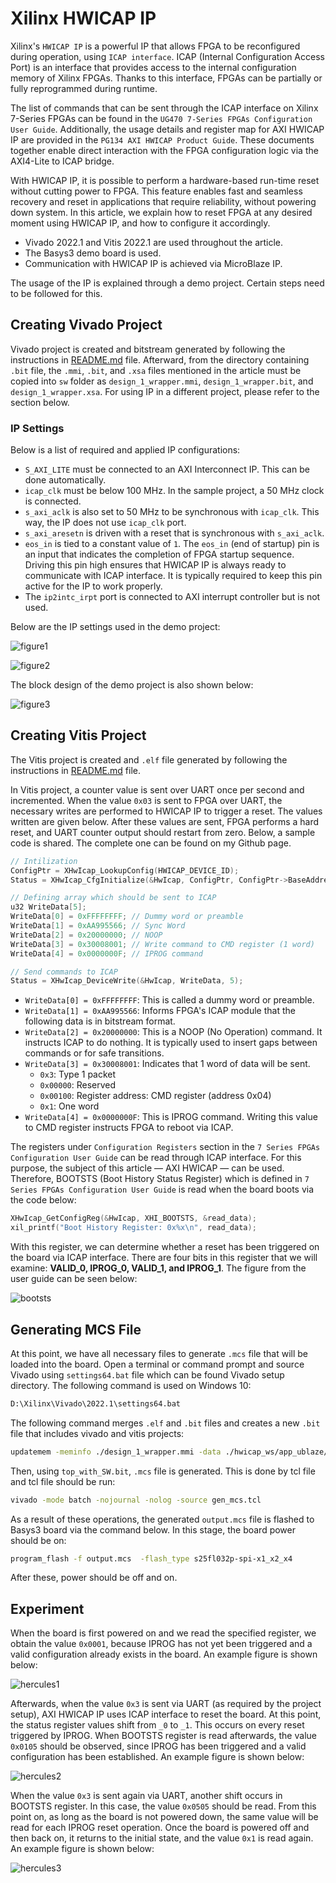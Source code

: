 # Xilinx HWICAP IP

Xilinx's `HWICAP IP` is a powerful IP that allows FPGA to be reconfigured during
operation, using `ICAP interface`. ICAP (Internal Configuration Access Port) is
an interface that provides access to the internal configuration memory of Xilinx
FPGAs. Thanks to this interface, FPGAs can be partially or fully reprogrammed
during runtime.

The list of commands that can be sent through the ICAP interface
on Xilinx 7-Series FPGAs can be found in the `UG470 7-Series FPGAs Configuration
User Guide`. Additionally, the usage details and register map for AXI HWICAP IP
are provided in the `PG134 AXI HWICAP Product Guide`. These documents together
enable direct interaction with the FPGA configuration logic via the AXI4-Lite to
ICAP bridge.

With HWICAP IP, it is possible to perform a hardware-based run-time reset
without cutting power to FPGA. This feature enables fast and seamless recovery
and reset in applications that require reliability, without powering down
system. In this article, we explain how to reset FPGA at any desired moment
using HWICAP IP, and how to configure it accordingly.

- Vivado 2022.1 and Vitis 2022.1 are used throughout the article.
- The Basys3 demo board is used.
- Communication with HWICAP IP is achieved via MicroBlaze IP.

The usage of the IP is explained through a demo project. Certain steps need to
be followed for this.

## Creating Vivado Project

Vivado project is created and bitstream generated by following the instructions
in [README.md](./fpga/README.md) file. Afterward, from the directory containing
`.bit` file, the `.mmi`, `.bit`, and `.xsa` files mentioned in the article must
be copied into `sw` folder as `design_1_wrapper.mmi`, `design_1_wrapper.bit`,
and `design_1_wrapper.xsa`. For using IP in a different project, please refer to
the section below.

### IP Settings

Below is a list of required and applied IP configurations:

- `S_AXI_LITE` must be connected to an AXI Interconnect IP. This can be done
  automatically.
- `icap_clk` must be below 100 MHz. In the sample project, a 50 MHz clock is
  connected.
- `s_axi_aclk` is also set to 50 MHz to be synchronous with `icap_clk`. This
  way, the IP does not use `icap_clk` port.
- `s_axi_aresetn` is driven with a reset that is synchronous with `s_axi_aclk`.
- `eos_in` is tied to a constant value of `1`. The `eos_in` (end of startup) pin
  is an input that indicates the completion of FPGA startup sequence. Driving
  this pin high ensures that HWICAP IP is always ready to communicate with ICAP
  interface. It is typically required to keep this pin active for the IP to work
  properly.
- The `ip2intc_irpt` port is connected to AXI interrupt controller but is not
  used.

Below are the IP settings used in the demo project:

![figure1](./assets/hwicap1.png)

![figure2](./assets/hwicap2.png)

The block design of the demo project is also shown below:

![figure3](./assets/hwicap3.png)

## Creating Vitis Project

The Vitis project is created and `.elf` file generated by following the
instructions in [README.md](./sw/README.md) file.

In Vitis project, a counter value is sent over UART once per second and
incremented. When the value `0x03` is sent to FPGA over UART, the necessary
writes are performed to HWICAP IP to trigger a reset. The values written are
given below. After these values are sent, FPGA performs a hard reset, and UART
counter output should restart from zero. Below, a sample code is shared. The
complete one can be found on my Github page.

```c
// Intilization
ConfigPtr = XHwIcap_LookupConfig(HWICAP_DEVICE_ID);
Status = XHwIcap_CfgInitialize(&HwIcap, ConfigPtr, ConfigPtr->BaseAddress);

// Defining array which should be sent to ICAP
u32 WriteData[5];
WriteData[0] = 0xFFFFFFFF; // Dummy word or preamble
WriteData[1] = 0xAA995566; // Sync Word
WriteData[2] = 0x20000000; // NOOP
WriteData[3] = 0x30008001; // Write command to CMD register (1 word)
WriteData[4] = 0x0000000F; // IPROG command

// Send commands to ICAP
Status = XHwIcap_DeviceWrite(&HwIcap, WriteData, 5);
```

- `WriteData[0] = 0xFFFFFFFF`: This is called a dummy word or preamble.
- `WriteData[1] = 0xAA995566`: Informs FPGA's ICAP module that the following
  data is in bitstream format.
- `WriteData[2] = 0x20000000`: This is a NOOP (No Operation) command. It
  instructs ICAP to do nothing. It is typically used to insert gaps between
  commands or for safe transitions.
- `WriteData[3] = 0x30008001`: Indicates that 1 word of data will be sent.
  - `0x3`: Type 1 packet
  - `0x00000`: Reserved
  - `0x00100`: Register address: CMD register (address 0x04)
  - `0x1`: One word
- `WriteData[4] = 0x0000000F`: This is IPROG command. Writing this value to CMD
  register instructs FPGA to reboot via ICAP.


The registers under `Configuration Registers` section in the `7 Series FPGAs
Configuration User Guide` can be read through ICAP interface. For this purpose,
the subject of this article — AXI HWICAP — can be used. Therefore, BOOTSTS (Boot
History Status Register) which is defined in `7 Series FPGAs Configuration User
Guide` is read when the board boots via the code below:

```c
XHwIcap_GetConfigReg(&HwIcap, XHI_BOOTSTS, &read_data);
xil_printf("Boot History Register: 0x%x\n", read_data);
```

With this register, we can determine whether a reset has been triggered on the
board via ICAP interface. There are four bits in this register that we will
examine: **VALID_0, IPROG_0, VALID_1, and IPROG_1**. The figure from the user
guide can be seen below:

![bootsts](./assets/bootsts.png)

## Generating MCS File

At this point, we have all necessary files to generate `.mcs` file that will be
loaded into the board. Open a terminal or command prompt and source Vivado using
`settings64.bat` file which can be found Vivado setup directory. The following
command is used on Windows 10:

```bash
D:\Xilinx\Vivado\2022.1\settings64.bat
```

The following command merges `.elf` and `.bit` files and creates a new `.bit`
file that includes vivado and vitis projects:

```bash
updatemem -meminfo ./design_1_wrapper.mmi -data ./hwicap_ws/app_ublaze/Debug/app_ublaze.elf -bit ./design_1_wrapper.bit -proc design_1_i/microblaze_0 -out top_with_SW.bit -force
```

Then, using `top_with_SW.bit`, `.mcs` file is generated. This is done by tcl
file and tcl file should be run:

```bash
vivado -mode batch -nojournal -nolog -source gen_mcs.tcl
```

As a result of these operations, the generated `output.mcs` file is flashed to
Basys3 board via the command below. In this stage, the board power should be on:

```bash
program_flash -f output.mcs  -flash_type s25fl032p-spi-x1_x2_x4
```

After these, power should be off and on.

## Experiment

When the board is first powered on and we read the specified register, we obtain
the value `0x0001`, because IPROG has not yet been triggered and a valid
configuration already exists in the board. An example figure is shown below:

![hercules1](./assets/hercules1.png)

Afterwards, when the value `0x3` is sent via UART (as required by the project
setup), AXI HWICAP IP uses ICAP interface to reset the board. At this point, the
status register values shift from `_0` to `_1`. This occurs on every reset
triggered by IPROG. When BOOTSTS register is read afterwards, the value `0x0105`
should be observed, since IPROG has been triggered and a valid configuration has
been established. An example figure is shown below:

![hercules2](./assets/hercules2.png)

When the value `0x3` is sent again via UART, another shift occurs in BOOTSTS
register. In this case, the value `0x0505` should be read. From this point on,
as long as the board is not powered down, the same value will be read for each
IPROG reset operation. Once the board is powered off and then back on, it
returns to the initial state, and the value `0x1` is read again. An example
figure is shown below:

![hercules3](./assets/hercules3.png)

